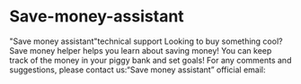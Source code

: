# Save-money-assistant
"Save money assistant"technical support
Looking to buy something cool?  Save money helper helps you learn about saving money!  You can keep track of the money in your piggy bank and set goals!
For any comments and suggestions, please contact us:“Save money assistant” official email:
